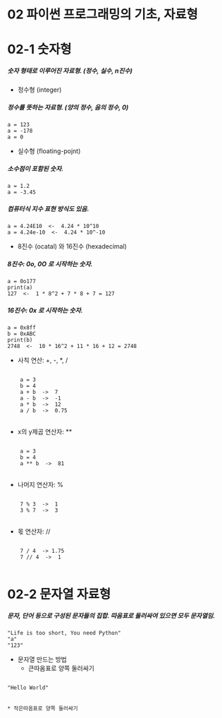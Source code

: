 02 파이썬 프로그래밍의 기초, 자료형
=================================

02-1 숫자형
===========
##### 숫자 형태로 이루어진 자료형. (정수, 실수, n진수)
* 정수형 (integer)
##### 정수를 뜻하는 자료형. (양의 정수, 음의 정수, 0)
    a = 123
    a = -178
    a = 0
* 실수형 (floating-pojnt)
##### 소수점이 포함된 숫자.
    a = 1.2
    a = -3.45
##### 컴퓨터식 지수 표현 방식도 있음.
    a = 4.24E10  <-  4.24 * 10^10
    a = 4.24e-10  <-  4.24 * 10^-10
* 8진수 (ocatal) 와 16진수 (hexadecimal)
##### 8진수: 0o, 0O 로 시작하는 숫자.
    a = 0o177
    print(a)
    127  <-  1 * 8^2 + 7 * 8 + 7 = 127
##### 16진수: 0x 로 시작하는 숫자.
    a = 0x8ff
    b = 0xABC
    print(b)
    2748  <-  10 * 16^2 + 11 * 16 + 12 = 2748
* 사칙 연산: +, -, *, /
<pre>
<code>
    a = 3
    b = 4
    a + b  ->  7
    a - b  ->  -1
    a * b  ->  12
    a / b  ->  0.75
</code>
</pre>
* x의 y제곱 연산자: **
<pre>
<code>
    a = 3
    b = 4
    a ** b  ->  81
</code>
</pre>
* 나머지 연산자: %
<pre>
<code>
    7 % 3  ->  1
    3 % 7  ->  3
</code>
</pre>
* 몫 연산자: //
<pre>
<code>
    7 / 4  -> 1.75
    7 // 4  ->  1
</code>
</pre>

02-2 문자열 자료형
==================
##### 문자, 단어 등으로 구성된 문자들의 집합. 따옴표로 둘러싸여 있으면 모두 문자열임.
    "Life is too short, You need Python"
    "a"
    "123"
* 문자열 만드는 방법
    * 큰따옴표로 양쪽 둘러싸기
<pre>
<code>      
"Hello World"
</code>
</pre>
    * 작은따옴표로 양쪽 둘러싸기
<pre>
<code>
